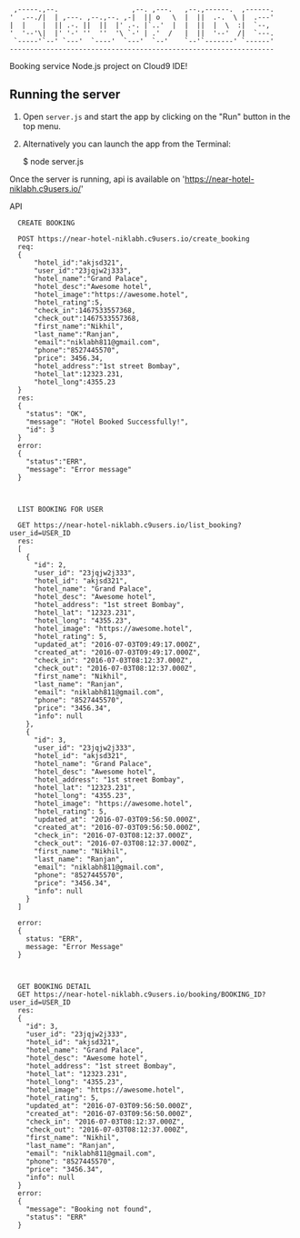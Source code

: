 
     ,-----.,--.                  ,--. ,---.   ,--.,------.  ,------.
    '  .--./|  | ,---. ,--.,--. ,-|  || o   \  |  ||  .-.  \ |  .---'
    |  |    |  || .-. ||  ||  |' .-. |`..'  |  |  ||  |  \  :|  `--, 
    '  '--'\|  |' '-' ''  ''  '\ `-' | .'  /   |  ||  '--'  /|  `---.
     `-----'`--' `---'  `----'  `---'  `--'    `--'`-------' `------'
    ----------------------------------------------------------------- 


Booking service Node.js project on Cloud9 IDE!

## Running the server

1) Open `server.js` and start the app by clicking on the "Run" button in the top menu.

2) Alternatively you can launch the app from the Terminal:

    $ node server.js

Once the server is running, api is available on 'https://near-hotel-niklabh.c9users.io/'

API

      CREATE BOOKING

      POST https://near-hotel-niklabh.c9users.io/create_booking
      req:
      {
          "hotel_id":"akjsd321",
          "user_id":"23jqjw2j333",
          "hotel_name":"Grand Palace",
          "hotel_desc":"Awesome hotel",
          "hotel_image":"https://awesome.hotel",
          "hotel_rating":5,
          "check_in":1467533557368,
          "check_out":1467533557368,
          "first_name":"Nikhil",
          "last_name":"Ranjan",
          "email":"niklabh811@gmail.com",
          "phone":"8527445570",
          "price": 3456.34,
          "hotel_address":"1st street Bombay",
          "hotel_lat":12323.231,
          "hotel_long":4355.23
      }
      res:
      {
        "status": "OK",
        "message": "Hotel Booked Successfully!",
        "id": 3
      }
      error:
      {
        "status":"ERR",
        "message": "Error message"
      }
      
      
      
      LIST BOOKING FOR USER
      
      GET https://near-hotel-niklabh.c9users.io/list_booking?user_id=USER_ID
      res:
      [
        {
          "id": 2,
          "user_id": "23jqjw2j333",
          "hotel_id": "akjsd321",
          "hotel_name": "Grand Palace",
          "hotel_desc": "Awesome hotel",
          "hotel_address": "1st street Bombay",
          "hotel_lat": "12323.231",
          "hotel_long": "4355.23",
          "hotel_image": "https://awesome.hotel",
          "hotel_rating": 5,
          "updated_at": "2016-07-03T09:49:17.000Z",
          "created_at": "2016-07-03T09:49:17.000Z",
          "check_in": "2016-07-03T08:12:37.000Z",
          "check_out": "2016-07-03T08:12:37.000Z",
          "first_name": "Nikhil",
          "last_name": "Ranjan",
          "email": "niklabh811@gmail.com",
          "phone": "8527445570",
          "price": "3456.34",
          "info": null
        },
        {
          "id": 3,
          "user_id": "23jqjw2j333",
          "hotel_id": "akjsd321",
          "hotel_name": "Grand Palace",
          "hotel_desc": "Awesome hotel",
          "hotel_address": "1st street Bombay",
          "hotel_lat": "12323.231",
          "hotel_long": "4355.23",
          "hotel_image": "https://awesome.hotel",
          "hotel_rating": 5,
          "updated_at": "2016-07-03T09:56:50.000Z",
          "created_at": "2016-07-03T09:56:50.000Z",
          "check_in": "2016-07-03T08:12:37.000Z",
          "check_out": "2016-07-03T08:12:37.000Z",
          "first_name": "Nikhil",
          "last_name": "Ranjan",
          "email": "niklabh811@gmail.com",
          "phone": "8527445570",
          "price": "3456.34",
          "info": null
        }
      ]
      
      error:
      {
        status: "ERR",
        message: "Error Message"
      }
      
      
      
      GET BOOKING DETAIL
      GET https://near-hotel-niklabh.c9users.io/booking/BOOKING_ID?user_id=USER_ID
      res:
      {
        "id": 3,
        "user_id": "23jqjw2j333",
        "hotel_id": "akjsd321",
        "hotel_name": "Grand Palace",
        "hotel_desc": "Awesome hotel",
        "hotel_address": "1st street Bombay",
        "hotel_lat": "12323.231",
        "hotel_long": "4355.23",
        "hotel_image": "https://awesome.hotel",
        "hotel_rating": 5,
        "updated_at": "2016-07-03T09:56:50.000Z",
        "created_at": "2016-07-03T09:56:50.000Z",
        "check_in": "2016-07-03T08:12:37.000Z",
        "check_out": "2016-07-03T08:12:37.000Z",
        "first_name": "Nikhil",
        "last_name": "Ranjan",
        "email": "niklabh811@gmail.com",
        "phone": "8527445570",
        "price": "3456.34",
        "info": null
      }
      error:
      {
        "message": "Booking not found",
        "status": "ERR"
      }